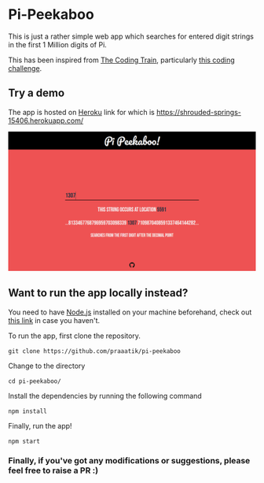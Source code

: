 # Pi-Peekaboo

This is just a rather simple web app which searches for entered digit strings in the first 1 Million digits of Pi.

This has been inspired from [The Coding Train](https://thecodingtrain.com/), particularly [this coding challenge](https://youtu.be/MEdpRYyjz_0).

## Try a demo

The app is hosted on [Heroku](https://devcenter.heroku.com/) link for which is https://shrouded-springs-15406.herokuapp.com/

![Demo-Screenshot](https://raw.githubusercontent.com/praaatik/pi-peekaboo/master/public/demo-screenshot.PNG?token=AK2AKSVCXXF3L4FWAXWWNU27PM7DC)

## Want to run the app locally instead?

You need to have [Node.js](https://nodejs.org/en/) installed on your machine beforehand, check out [this link](https://nodejs.org/en/download/package-manager/) in case you haven't.

To run the app, first clone the repository.

```
git clone https://github.com/praaatik/pi-peekaboo
```

Change to the directory

```
cd pi-peekaboo/
```

Install the dependencies by running the following command

```
npm install
```

Finally, run the app!

```
npm start
```

### Finally, if you've got any modifications or suggestions, please feel free to raise a PR :)
